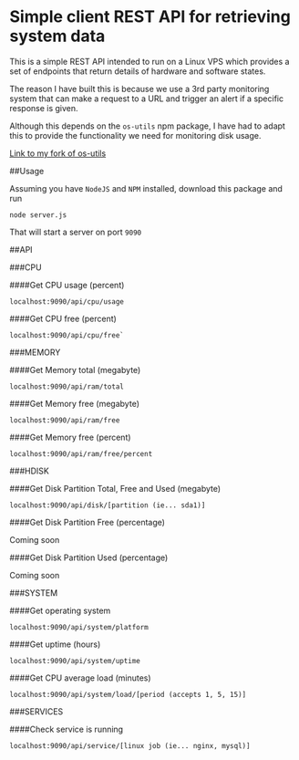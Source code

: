 # Simple client REST API for retrieving system data

This is a simple REST API intended to run on a Linux VPS which provides a set of endpoints that return details of hardware and software states.

The reason I have built this is because we use a 3rd party monitoring system that can make a request to a URL and trigger an alert if a specific response is given.

Although this depends on the `os-utils` npm package, I have had to adapt this to provide the functionality we need for monitoring disk usage. 

[Link to my fork of os-utils](https://github.com/bambattajb/os-utils)

##Usage

Assuming you have `NodeJS` and `NPM` installed, download this package and run

`node server.js`

That will start a server on port `9090`

##API

###CPU

####Get CPU usage (percent) 

````
localhost:9090/api/cpu/usage
````

####Get CPU free (percent)

````
localhost:9090/api/cpu/free`
````

###MEMORY

####Get Memory total (megabyte)

````
localhost:9090/api/ram/total
````

####Get Memory free (megabyte)

````
localhost:9090/api/ram/free
````

####Get Memory free (percent)

````
localhost:9090/api/ram/free/percent
````

###HDISK

####Get Disk Partition Total, Free and Used (megabyte)

````
localhost:9090/api/disk/[partition (ie... sda1)]
````

####Get Disk Partition Free (percentage)

Coming soon

####Get Disk Partition Used (percentage)

Coming soon

###SYSTEM

####Get operating system

````
localhost:9090/api/system/platform
````

####Get uptime (hours)

````
localhost:9090/api/system/uptime
````

####Get CPU average load (minutes)

````
localhost:9090/api/system/load/[period (accepts 1, 5, 15)]
````

###SERVICES

####Check service is running
````
localhost:9090/api/service/[linux job (ie... nginx, mysql)]
````